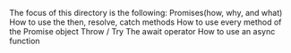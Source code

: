 The focus of this directory is the following:
Promises(how, why, and what)
How to use the then, resolve, catch methods
How to use every method of the Promise object
Throw / Try
The await operator
How to use an async function
